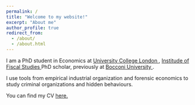 ```yaml
---
permalink: /
title: "Welcome to my website!"
excerpt: "About me"
author_profile: true
redirect_from: 
  - /about/
  - /about.html
---
```



I am a PhD student in Economics at <a href="https://www.ucl.ac.uk/economics/ucl-department-economics"> University College London </a>, <a href="https://ifs.org.uk"> Institude of Fiscal Studies </a> PhD scholar, previously at <a href="https://www.unibocconi.it/wps/wcm/connect/Bocconi/SitoPubblico_IT/Albero+di+navigazione/Home/"> Bocconi University </a>.

I use tools from empirical industrial organization and forensic economics to study criminal organizations and hidden behaviours.

You can find my CV <a href="https://davidezufacchi.github.io/cv_052023.pdf"> here. </a> 
